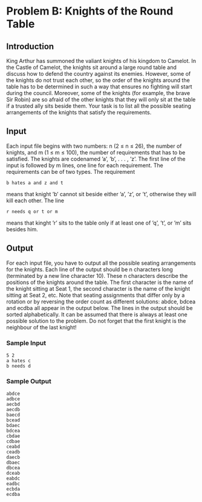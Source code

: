 # Problem B: Knights of the Round Table
## Introduction
King Arthur has summoned the valiant knights of his kingdom to Camelot. In the Castle of Camelot, 
the knights sit around a large round table and discuss how to defend the country against its enemies.
However, some of the knights do not trust each other, so the order of the knights around the table has
to be determined in such a way that ensures no fighting will start during the council. Moreover, some
of the knights (for example, the brave Sir Robin) are so afraid of the other knights that they will only
sit at the table if a trusted ally sits beside them. Your task is to list all the possible seating 
arrangements of the knights that satisfy the requirements.

## Input
Each input file begins with two numbers: n (2 ≤ n ≤ 26), the number of knights, and m (1 ≤ m ≤ 100), 
the number of requirements that has to be satisfied. The knights are codenamed ’a’, ’b’, . . . , ’z’.
The first line of the input is followed by m lines, one line for each requirement. The requirements can 
be of two types. The requirement
```
b hates a and z and t
```
means that knight ’b’ cannot sit beside either ’a’, ’z’, or ’t’, otherwise they will kill each other. The
line
```
r needs q or t or m
```
means that kinght ’r’ sits to the table only if at least one of ’q’, ’t’, or ’m’ sits besides him.

## Output
For each input file, you have to output all the possible seating arrangements for the knights. Each line 
of the output should be n characters long (terminated by a new line character 10). These n characters 
describe the positions of the knights around the table. The first character is the name of the knight 
sitting at Seat 1, the second character is the name of the knight sitting at Seat 2, etc. Note that 
seating assignments that differ only by a rotation or by reversing the order count as different 
solutions: abdce, bdcea and ecdba all appear in the output below. The lines in the output should 
be sorted alphabetically. It can be assumed that there is always at least one possible solution 
to the problem. Do not forget that the first knight is the neighbour of the last knight!

### Sample Input
```
5 2
a hates c 
b needs d
```
### Sample Output
```
abdce
adbce
aecbd
aecdb
baecd
bcead
bdaec
bdcea
cbdae
cdbae
ceabd
ceadb
daecb
dbaec
dbcea
dceab
eabdc
eadbc
ecbda
ecdba
```
